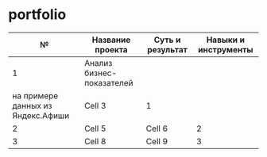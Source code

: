 # portfolio


|№| Название проекта | Суть и результат | 	Навыки и инструменты |
|----------|----------|----------|----------|
|1   |Анализ бизнес-показателей 
на примере данных из Яндекс.Афиши   | Cell 3   | 1   |
| 2    | Cell 5   | Cell 6   |2    | 
| 3    | Cell 8   | Cell 9   |3    |
